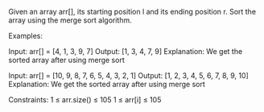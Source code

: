 Given an array arr[], its starting position l and its ending position r. Sort the array using the merge sort algorithm.

Examples:

Input: arr[] = [4, 1, 3, 9, 7]
Output: [1, 3, 4, 7, 9]
Explanation: We get the sorted array after using merge sort

Input: arr[] = [10, 9, 8, 7, 6, 5, 4, 3, 2, 1]
Output: [1, 2, 3, 4, 5, 6, 7, 8, 9, 10]
Explanation: We get the sorted array after using merge sort 

Constraints:
1 ≤ arr.size() ≤ 105
1 ≤ arr[i] ≤ 105

